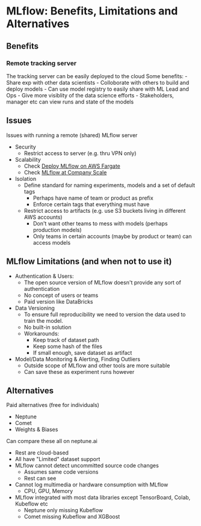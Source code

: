 # MLflow: Benefits, Limitations and Alternatives

## Benefits

### Remote tracking server
The tracking server can be easily deployed to the cloud
Some benefits:
	- Share exp with other data scientists
	- Colloborate with others to build and deploy models
		- Can use model registry to easily share with ML Lead and Ops
	- Give more visiblity of the data science efforts
		- Stakeholders, manager etc can view runs and state of the models

## Issues
Issues with running a remote (shared) MLflow server
- Security
	- Restrict access to server (e.g. thru VPN only)
- Scalability
	- Check [Deploy MLflow on AWS Fargate](https://github.com/aws-samples/amazon-sagemaker-mlflow-fargate)
	- Check [MLflow at Company Scale](https://databricks.com/session_eu20/mlflow-at-company-scale)
- Isolation
	- Define standard for naming experiments, models and a set of default tags
		- Perhaps have name of team or product as prefix
		- Enforce certain tags that everything must have
	- Restrict access to artifacts (e.g. use S3 buckets living in different AWS accounts)
		- Don't want other teams to mess with models (perhaps production models)
		- Only teams in certain accounts (maybe by product or team) can access models

## MLflow Limitations (and when not to use it)
- Authentication & Users:
	- The open source version of MLflow doesn't provide any sort of authentication
	- No concept of users or teams
	- Paid version like DataBricks
- Data Versioning
	- To ensure full reproducibility we need to version the data used to train the model.
	- No built-in solution 
	- Workarounds:
		- Keep track of dataset path
		- Keep some hash of the files
		- If small enough, save dataset as artifact
- Model/Data Monitoring & Alerting, Finding Outliers
	- Outside scope of MLflow and other tools are more suitable
	- Can save these as experiment runs however

## Alternatives
Paid alternatives (free for individuals)
- Neptune
- Comet
- Weights & Biases

Can compare these all on neptune.ai
- Rest are cloud-based
- All have "Limited" dataset support
- MLflow cannot detect uncommitted source code changes
	- Assumes same code versions
	- Rest can see
- Cannot log multimedia or hardware consumption with MLflow
	- CPU, GPU, Memory
- MLflow integrated with most data libraries except TensorBoard, Colab, Kubeflow etc
	- Neptune only missing Kubeflow
	- Comet missing Kubeflow and XGBoost

